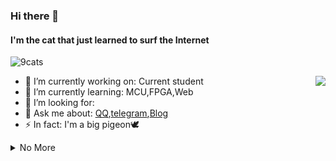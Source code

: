 ### Hi there 👋

#### I'm the cat that just learned to surf the Internet

![9cats](https://count.getloli.com/get/@:9cats?theme=rule34)


<a href="#">
  <img align="right" src="https://github-readme-stats.vercel.app/api?username=mnixry&show_icons=true&count_private=true" />
</a>


- 🔭 I’m currently working on: Current student 
- 🌱 I’m currently learning: MCU,FPGA,Web
- 🤔 I’m looking for: 
- 💬 Ask me about: [QQ](http://wpa.qq.com/msgrd?v=3&uin=123337671&site=qq&menu=yes),[telegram](https://t.me/ninocats),[Blog](http://112.74.54.201)
- ⚡ In fact: I'm a big pigeon🕊
<!-- - 👯 I’m looking to collaborate on ... -->

<details markdown='1'><summary>No More</summary>
I am poor<br>
But if you have work, you can call me to try
</details>
